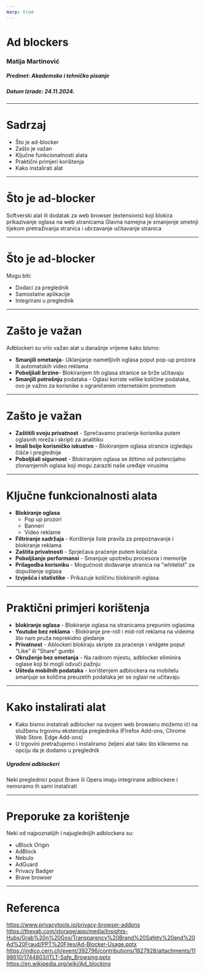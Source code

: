 ```yaml
---
marp: true
---
```

# Ad blockers
### Matija Martinović
##### Predmet: Akademsko i tehničko pisanje
##### Datum Izrade: 24.11.2024.
---
# Sadrzaj
- Što je ad-blocker
- Zašto je važan
- Ključne funkcionalnosti alata
- Praktični primjeri korištenja
- Kako instalirati alat
---
# Što je ad-blocker
Softverski alat ili dodatak za web browser (extensions) koji blokira prikazivanje oglasa na web stranicama
Glavna namejna je smanjenje smetnji tijekom pretraživanja stranica i ubrzavanje učitavanje stranica

---
# Što je ad-blocker
Mogu biti:
- Dodaci za preglednik
- Samostalne aplikacije
- Integrirani u preglednik
---

# Zašto je važan
Adblockeri su vrlo važan alat u današnje vrijeme kako bismo:
- **Smanjili ometanja**- Uklanjanje nametljivih oglasa poput pop-up prozora ili automatskih video reklama
- **Poboljšali brzine**- Blokiranjem tih oglasa stranice se brže učitavaju
- **Smanjili potrošnju** podataka - Oglasi koriste velike količine podataka, ovo je važno za korisnike s ograničenim internetskim prometom
---
# Zašto je važan
- **Zaštitili svoju privatnost** - Sprečavamo praćenje korisnika putem oglasnih mreža i skripti za analitiku
- **Imali bolje korisničko iskustvo** - Blokiranjem oglasa stranice izgledaju čišće i preglednije
- **Poboljšali sigurnost** - Blokiranjem oglasa se štitimo od potencijalno zlonamjernih oglasa koji mogu zaraziti naše uređaje virusima
---
# Ključne funkcionalnosti alata
- **Blokiranje oglasa**
    - Pop up prozori
    - Banneri
    - Video reklame
- **Filtriranje sadržaja** - Korištenje liste pravila za prepoznavanje i blokiranje reklama
- **Zaštita privatnosti** - Sprječava praćenje putem kolačića
- **Poboljšanje performansi** - Smanjuje upotrebu procesora i memorije
- **Prilagodba korisniku** - Mogućnost dodavanje stranica na "whitelist" za dopuštenje oglasa
- **Izvješća i statistike** - Prikazuje količinu blokiranih oglasa
---
# Praktični primjeri korištenja
- **blokiranje oglasa** - Blokiranje oglasa na stranicama prepunim oglasima
- **Youtube bez reklama** - Blokiranje pre-roll i mid-roll reklama na videima što nam pruža neprekidno gledanje
- **Privatnost** - Ablockeri blokiraju skripte za praćenje i widgete poput "Like" ili "Share" gumbi
- **Okruženje bez ometanja** - Na radnom mjestu, adblocker eliminira oglase koji bi mogli odvući pažnju
- **Ušteda mobilnih podataka** - korištenjem adblockera na mobitelu smanjuje se količina preuzetih podataka jer se oglasi ne učitavaju
---
# Kako instalirati alat
- Kako bismo instalirali adblocker na svojem web browseru možemo ići na službenu trgovinu ekstenzija preglednika (FIrefox Add-ons, Chrome Web Store. Edge Add-ons)
- U trgovini pretražujemo i instaliramo željeni alat tako što kliknemo na opciju da je dodamo u preglednik
##### Ugrađeni adblockeri
Neki preglednici poput Brave ili Opera imaju integrirane adblockere i nemoramo ih sami instalirati

---
# Preporuke za korištenje
Neki od najpoznatijih i najuglednijih adblockera su:
- uBlock Origin
- AdBlock
- Nebulo
- AdGuard
- Privacy Badger
- Brave browser
---
# Referenca
https://www.privacytools.io/privacy-browser-addons
https://thevab.com/storage/app/media/Insights-Hubs/Grab%20n%20Gos/Transparency%20Brand%20Safety%20and%20Ad%20Fraud/PPT%20Files/Ad-Blocker-Usage.pptx
https://indico.cern.ch/event/392796/contributions/1827928/attachments/1198610/1744803/ITLT-Safe_Browsing.pptx
https://en.wikipedia.org/wiki/Ad_blocking